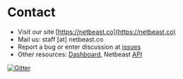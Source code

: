 # Contact
* Visit our site [https://netbeast.co](https://netbeast.co)
* Mail us: staff [at] netbeast.co
* Report a bug or enter discussion at [issues](https://github.com/netbeast-co/docs/issues)
* Other resources: [Dashboard](https://github.com/netbeast-co/dashboard), Netbeast [API](https://github.com/netbeast-co/API)

[![Gitter](https://badges.gitter.im/Join%20Chat.svg)](https://gitter.im/netbeast-co/xway?utm_source=badge&utm_medium=badge&utm_campaign=pr-badge)